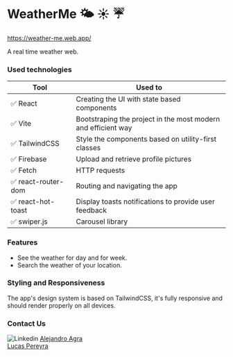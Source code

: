 # WeatherMe 🌤 ☀ ☔

https://weather-me.web.app/

A real time weather web.

### Used technologies

| Tool                | Used to                                                       |
| ------------------- | ------------------------------------------------------------- |
| ✅ React            | Creating the UI with state based components                   |
| ✅ Vite             | Bootstraping the project in the most modern and efficient way |
| ✅ TailwindCSS      | Style the components based on utility-first classes           |
| ✅ Firebase         | Upload and retrieve profile pictures                          |
| ✅ Fetch            | HTTP requests                                                 |
| ✅ react-router-dom | Routing and navigating the app                                |
| ✅ react-hot-toast  | Display toasts notifications to provide user feedback         |
| ✅ swiper.js        | Carousel library                                              |

### Features

-   See the weather for day and for week.
-   Search the weather of your location.

### Styling and Responsiveness

The app's design system is based on TailwindCSS, it's fully responsive and should render properly on all devices.

### Contact Us

<img src="https://camo.githubusercontent.com/7e1a1a039c75a7c4d2a91d7f97bf0a1c2adcf7cb49b7dbbfc02963a4f9fdaca4/68747470733a2f2f696d672e736869656c64732e696f2f62616467652f6c696e6b6564696e2d2532333030373742352e7376673f7374796c653d666f722d7468652d6261646765266c6f676f3d6c696e6b6564696e266c6f676f436f6c6f723d7768697465" alt="Linkedin" data-canonical-src="https://img.shields.io/badge/linkedin-%230077B5.svg?style=for-the-badge&amp;logo=linkedin&amp;logoColor=white" style="max-width: 100%;">
<a href="https://www.linkedin.com/in/alejandro-agra/"><u>Alejandro Agra<u><a><br>
<a href="https://www.linkedin.com/in/lucaspereyradev/"><u>Lucas Pereyra<u></a><br>
